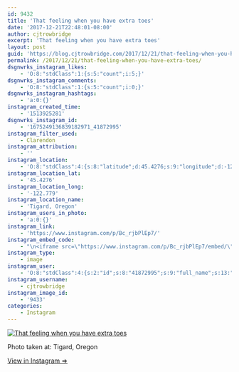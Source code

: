 ```yaml
---
id: 9432
title: 'That feeling when you have extra toes'
date: '2017-12-21T22:48:01-08:00'
author: cjtrowbridge
excerpt: 'That feeling when you have extra toes'
layout: post
guid: 'https://blog.cjtrowbridge.com/2017/12/21/that-feeling-when-you-have-extra-toes/'
permalink: /2017/12/21/that-feeling-when-you-have-extra-toes/
dsgnwrks_instagram_likes:
    - 'O:8:"stdClass":1:{s:5:"count";i:5;}'
dsgnwrks_instagram_comments:
    - 'O:8:"stdClass":1:{s:5:"count";i:0;}'
dsgnwrks_instagram_hashtags:
    - 'a:0:{}'
instagram_created_time:
    - '1513925281'
dsgnwrks_instagram_id:
    - '1675249136839182971_41872995'
instagram_filter_used:
    - Clarendon
instagram_attribution:
    - ''
instagram_location:
    - 'O:8:"stdClass":4:{s:8:"latitude";d:45.4276;s:9:"longitude";d:-122.779;s:4:"name";s:14:"Tigard, Oregon";s:2:"id";i:230073427;}'
instagram_location_lat:
    - '45.4276'
instagram_location_long:
    - '-122.779'
instagram_location_name:
    - 'Tigard, Oregon'
instagram_users_in_photo:
    - 'a:0:{}'
instagram_link:
    - 'https://www.instagram.com/p/Bc_rjbPlEp7/'
instagram_embed_code:
    - "\n<iframe src=\"https://www.instagram.com/p/Bc_rjbPlEp7/embed/\" width=\"612\" height=\"710\" frameborder=\"0\" scrolling=\"no\" allowtransparency=\"true\" class=\"insta-image-embed\"></iframe>\n"
instagram_type:
    - image
instagram_user:
    - 'O:8:"stdClass":4:{s:2:"id";s:8:"41872995";s:9:"full_name";s:13:"CJ Trowbridge";s:15:"profile_picture";s:96:"https://scontent.cdninstagram.com/t51.2885-19/s150x150/13724650_1188772791164794_142557231_a.jpg";s:8:"username";s:12:"cjtrowbridge";}'
instagram_username:
    - cjtrowbridge
instagram_image_id:
    - '9433'
categories:
    - Instagram
---
```


[![That feeling when you have extra toes](https://blog.cjtrowbridge.com/wp-content/uploads/2017/12/1513925281-1-1.jpg)](https://www.instagram.com/p/Bc_rjbPlEp7/)

Photo taken at: Tigard, Oregon

[View in Instagram ⇒](https://www.instagram.com/p/Bc_rjbPlEp7/)